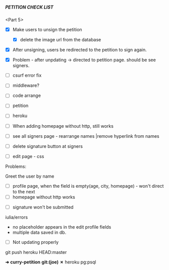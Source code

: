 ##### PETITION CHECK LIST

<Part 5>

- [x] Make users to unsign the petition
  - [x] delete the image url from the database
- [x] After unsigning, users be redirected to the petition to sign again.

- [x] Problem - after unpdating -> directed to petition page. should be  see signers.
- [ ] csurf error fix
- [ ] middleware?
- [ ] code arrange
- [ ] petition
- [ ] heroku
- [ ] When adding homepage without http, still works
- [ ] see all signers page - rearrange names |remove hyperlink from names
- [ ] delete signature button at signers
- [ ] edit page - css 

Problems:

Greet the user by name

<profile>

- [ ] profile page, when the field is empty(age, city, homepage) - won't direct to the next
- [ ] homepage without http works

<peittion>

- [ ] signature won't be submitted

iulia/errors

- no placeholder appears in the edit profile fields
- multiple data saved in db.

- [ ] Not updating properly

git push heroku HEAD:master

**➜**  **curry-petition** **git:(****joe****)** **✗** heroku pg:psql